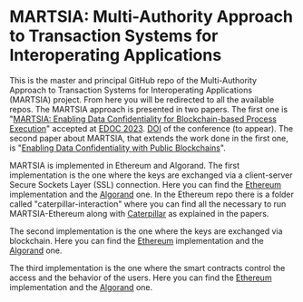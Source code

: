 # MARTSIA: Multi-Authority Approach to Transaction Systems for Interoperating Applications

This is the master and principal GitHub repo of the Multi-Authority Approach to Transaction Systems for Interoperating 
Applications (MARTSIA) project. From here you will be redirected to all the available repos.
The MARTSIA approach is presented in two papers. The first one is 
"[MARTSIA: Enabling Data Confidentiality for Blockchain-based Process 
Execution](https://arxiv.org/abs/2303.17977)" accepted at 
[EDOC 2023](https://www.rug.nl/research/bernoulli/conf/?lang=en). [DOI](https://doi.org/10.1007/978-3-031-46587-1_4) of the conference (to appear). 
The second paper about MARTSIA, that extends the work done in the first one, is 
"[Enabling Data Confidentiality with Public Blockchains](https://arxiv.org/abs/2308.03791)".

MARTSIA is implemented in Ethereum and Algorand. The first implementation is the one where the keys are exchanged via a
client-server Secure Sockets Layer (SSL) connection. Here you can find the 
[Ethereum](https://github.com/apwbs/MARTSIA-Ethereum) implementation and the 
[Algorand](https://github.com/apwbs/MARTSIA-Algorand) one. 
In the Ethereum repo there is a folder called "caterpillar-interaction" where you can find all the necessary to run 
MARTSIA-Ethereum along with
[Caterpillar](https://github.com/orlenyslp/Caterpillar) as explained in the papers.

The second implementation is the one where the keys are exchanged via blockchain. Here you can find the 
[Ethereum](https://github.com/apwbs/MARTSIA-Ethereum-KoB) implementation and the 
[Algorand](https://github.com/apwbs/MARTSIA-Algorand-KoB) one.

The third implementation is the one where the smart contracts control the access and the behavior of the users. Here you 
can find the 
[Ethereum](https://github.com/apwbs/MARTSIA-Ethereum-CSC) implementation and the 
[Algorand](https://github.com/apwbs/MARTSIA-Algorand-CSC) one. 